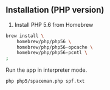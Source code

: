 ## Installation (PHP version)

1. Install PHP 5.6 from Homebrew

```bash
brew install \
    homebrew/php/php56 \
    homebrew/php/php56-opcache \
    homebrew/php/php56-pcntl \
;
```

Run the app in interpreter mode.

```bash
php php5/spaceman.php spf.txt
```
